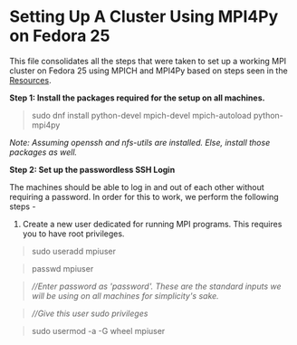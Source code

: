 # Setting Up A Cluster Using MPI4Py on Fedora 25

This file consolidates all the steps that were taken to set up a working MPI cluster on Fedora 25 using MPICH and MPI4Py based on steps seen in the [Resources](paradime/Resources.md).

**Step 1: Install the packages required for the setup on all machines.**

>sudo dnf install python-devel mpich-devel mpich-autoload python-mpi4py

*Note: Assuming openssh and nfs-utils are installed. Else, install those packages as well.*

**Step 2: Set up the passwordless SSH Login**

The machines should be able to log in and out of each other without requiring a password. In order for this to work, we perform the following steps - 

1. Create a new user dedicated for running MPI programs. This requires you to have root privileges.

>sudo useradd mpiuser

>passwd mpiuser

>*//Enter password as 'password'. These are the standard inputs we will be using on all machines for simplicity's sake.*

> *//Give this user sudo privileges*

>sudo usermod -a -G wheel mpiuser
